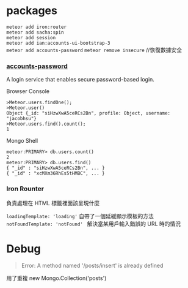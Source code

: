 # packages

`meteor add iron:router`  
`meteor add sacha:spin`  
`meteor add session`  
`meteor add ian:accounts-ui-bootstrap-3`  
`meteor add accounts-password`
`meteor remove insecure`  //恢復數據安全

### [accounts-password](https://atmospherejs.com/meteor/accounts-password)  

A login service that enables secure password-based login.  

Browser Console
```
>Meteor.users.findOne();
>Meteor.user()
Object {_id: "siHzwXwA5ceRCs2Bn", profile: Object, username: "jacobhsu"}
>Meteor.users.find().count();
1
```

Mongo Shell  
```
meteor:PRIMARY> db.users.count()
2
meteor:PRIMARY> db.users.find()
{ "_id" : "siHzwXwA5ceRCs2Bn", ... }
{ "_id" : "xcMXm36RhEs5tHMBC", ... }
```


### Iron Rounter
負責處理在 HTML <body> 標籤裡面該呈現什麼  

`loadingTemplate: 'loading'` 自帶了一個延緩顯示模板的方法
`notFoundTemplate: 'notFound' ` 解決當某用戶輸入錯誤的 URL 時的情況  

# Debug

> Error: A method named '/posts/insert' is already defined

 用了重複 new Mongo.Collection('posts')
